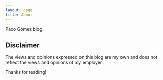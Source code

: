 ```yaml
---
layout: page
title: About
---
```


Paco G&oacute;mez blog.

## Disclaimer

The views and opinions expressed on this blog are my own and does not reflect the views and opinions of my employer.

Thanks for reading!
